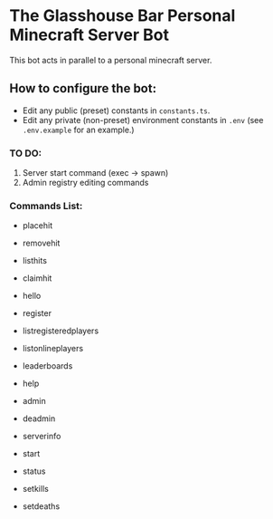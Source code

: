 # The Glasshouse Bar Personal Minecraft Server Bot

This bot acts in parallel to a personal minecraft server.

## How to configure the bot:
* Edit any public (preset) constants in `constants.ts`.
* Edit any private (non-preset) environment constants in `.env` (see `.env.example` for an example.)

### TO DO:
1. Server start command (exec -> spawn)
2. Admin registry editing commands

### Commands List:
* placehit
* removehit
* listhits
* claimhit
* hello
* register
* listregisteredplayers
* listonlineplayers
* leaderboards
* help
* admin
* deadmin
* serverinfo
* start
* status

* setkills
* setdeaths
